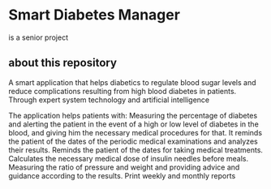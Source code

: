 # Smart Diabetes Manager

is a senior project
## about this repository

A smart application that helps diabetics to regulate blood sugar levels and reduce complications resulting from high blood diabetes in patients. Through expert system technology and artificial intelligence

The application helps patients with:
Measuring the percentage of diabetes and alerting the patient in the event of a high or low level of diabetes in the blood, and giving him the necessary medical procedures for that.
It reminds the patient of the dates of the periodic medical examinations and analyzes their results.
Reminds the patient of the dates for taking medical treatments.
Calculates the necessary medical dose of insulin needles before meals.
Measuring the ratio of pressure and weight and providing advice and guidance according to the results.
Print weekly and monthly reports
